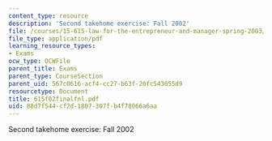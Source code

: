 ```yaml
---
content_type: resource
description: 'Second takehome exercise: Fall 2002'
file: /courses/15-615-law-for-the-entrepreneur-and-manager-spring-2003/88d7f544cf2d1807307fb4f78066a6aa_615f02finalfnl.pdf
file_type: application/pdf
learning_resource_types:
- Exams
ocw_type: OCWFile
parent_title: Exams
parent_type: CourseSection
parent_uid: 567c0616-acf4-cc27-b63f-20fc543055d9
resourcetype: Document
title: 615f02finalfnl.pdf
uid: 88d7f544-cf2d-1807-307f-b4f78066a6aa
---
```

Second takehome exercise: Fall 2002

